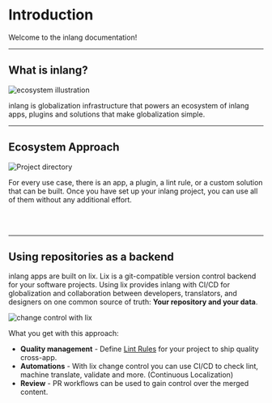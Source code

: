 # Introduction

Welcome to the inlang documentation!

---

## What is inlang?

![ecosystem illustration](https://cdn.jsdelivr.net/gh/opral/monorepo@latest/inlang/documentation/ecosystem/assets/ecosystem-atom.jpg)

inlang is globalization infrastructure that powers an ecosystem of inlang apps, plugins and solutions that make globalization simple.

---

## Ecosystem Approach

![Project directory](https://cdn.jsdelivr.net/gh/opral/monorepo@latest/inlang/documentation/ecosystem/assets/ecosystem_new.png)

For every use case, there is an app, a plugin, a lint rule, or a custom solution that can be built. Once you have set up your inlang project, you can use all of them without any additional effort.

<br/>

<doc-links>
    <doc-link title="Project directory (file)" icon="mdi:skip-next" href="/documentation/concept/project" description="Learn about the inlang project."></doc-link>
</doc-links>

<br/>

---

## Using repositories as a backend

inlang apps are built on lix. Lix is a git-compatible version control backend for your software projects. Using lix provides inlang with CI/CD for globalization and collaboration between developers, translators, and designers on one common source of truth: **Your repository and your data**.

![change control with lix](https://github.com/opral/monorepo/assets/58360188/917cc987-669d-4203-a2ed-8184087fd070)

What you get with this approach:

- **Quality management** - Define [Lint Rules](/documentation/lint-rule) for your project to ship quality cross-app. 
- **Automations** - With lix change control you can use CI/CD to check lint, machine translate, validate and more. (Continuous Localization)
- **Review** - PR workflows can be used to gain control over the merged content.

<br/>

<doc-links>
    <doc-link title="inlang architecture" icon="mdi:skip-next" href="/documentation/architecture" description="Learn more about inlangs architecture."></doc-link>
</doc-links>

<br/>
<br/>
<br/>